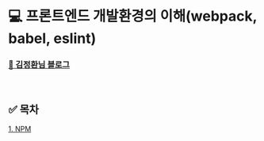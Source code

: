# 💻 프론트엔드 개발환경의 이해(webpack, babel, eslint)

### [📖 김정환님 블로그](https://jeonghwan-kim.github.io/series/2019/12/09/frontend-dev-env-npm.html)

<br />

## ✅ 목차

[1. NPM](https://github.com/ssi02014/front_development_environment/tree/master/npm)
